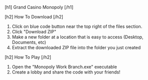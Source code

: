 [h1] Grand Casino Monopoly [/h1]

[h2] How To Download [/h2]
1. Click on blue code button near the top right of the files section.
2. Click "Download ZIP"
3. Make a new folder at a location that is easy to access (Desktop, Documents, etc)
4. Extract the downloaded ZIP file into the folder you just created

[h2] How To Play [/h2]
1. Open the "Monopoly Work Branch.exe" executable
2. Create a lobby and share the code with your friends!
